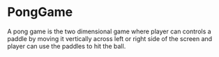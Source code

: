# PongGame
A pong game is the two dimensional game where player can controls a paddle by moving it vertically across left or right side of the screen and player can use the paddles to hit the ball.
